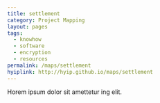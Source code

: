 ```yaml
---
title: settlement
category: Project Mapping
layout: pages
tags:
  - knowhow
  - software
  - encryption
  - resources
permalink: /maps/settlement
hyiplink: http://hyip.github.io/maps/settlement
---
```

Horem ipsum dolor sit amettetur ing elit. 
